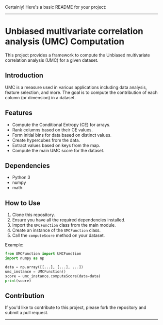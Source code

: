 Certainly! Here's a basic README for your project:

---

# Unbiased multivariate correlation analysis (UMC) Computation

This project provides a framework to compute the Unbiased multivariate correlation analysis (UMC) for a given dataset.

## Introduction

UMC is a measure used in various applications including data analysis, feature selection, and more. The goal is to compute the contribution of each column (or dimension) in a dataset.

## Features

- Compute the Conditional Entropy (CE) for arrays.
- Rank columns based on their CE values.
- Form initial bins for data based on distinct values.
- Create hypercubes from the data.
- Extract values based on keys from the map.
- Compute the main UMC score for the dataset.

## Dependencies

- Python 3
- numpy
- math

## How to Use

1. Clone this repository.
2. Ensure you have all the required dependencies installed.
3. Import the `UMCFunction` class from the main module.
4. Create an instance of the `UMCFunction` class.
5. Call the `computeScore` method on your dataset.

Example:

```python
from UMCFunction import UMCFunction
import numpy as np

data = np.array([[...], [...], ...])
umc_instance = UMCFunction()
score = umc_instance.computeScore(data=data)
print(score)
```

## Contribution

If you'd like to contribute to this project, please fork the repository and submit a pull request.

---
